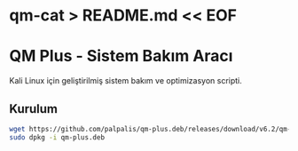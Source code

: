 # qm-cat > README.md << EOF
# QM Plus - Sistem Bakım Aracı
Kali Linux için geliştirilmiş sistem bakım ve optimizasyon scripti.

## Kurulum
```bash
wget https://github.com/palpalis/qm-plus.deb/releases/download/v6.2/qm-plus.deb
sudo dpkg -i qm-plus.deb
